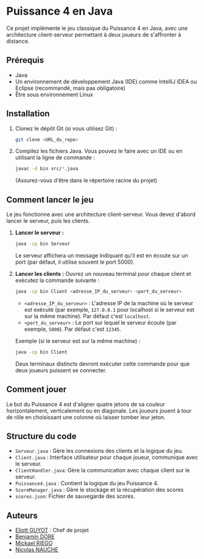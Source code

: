 # Puissance 4 en Java

Ce projet implémente le jeu classique du Puissance 4 en Java, avec une architecture client-serveur permettant à deux joueurs de s'affronter à distance.

## Prérequis

*   Java
*   Un environnement de développement Java (IDE) comme IntelliJ IDEA ou Eclipse (recommandé, mais pas obligatoire)
*   Être sous environnement Linux

## Installation

1.  Clonez le dépôt Git (si vous utilisez Git) :
    ```bash
    git clone <URL_du_repo>
    ```
2.  Compilez les fichiers Java. Vous pouvez le faire avec un IDE ou en utilisant la ligne de commande :
    ```bash
    javac -d bin src/*.java
    ```
    (Assurez-vous d'être dans le répertoire racine du projet)

## Comment lancer le jeu

Le jeu fonctionne avec une architecture client-serveur. Vous devez d'abord lancer le serveur, puis les clients.

1.  **Lancer le serveur :**
    ```bash
    java -cp bin Serveur
    ```
    Le serveur affichera un message indiquant qu'il est en écoute sur un port (par défaut, il utilise souvent le port 5000).

2.  **Lancer les clients :**
    Ouvrez un nouveau terminal pour chaque client et exécutez la commande suivante :
    ```bash
    java -cp bin Client <adresse_IP_du_serveur> <port_du_serveur>
    ```
    *   `<adresse_IP_du_serveur>` : L'adresse IP de la machine où le serveur est exécuté (par exemple, `127.0.0.1` pour localhost si le serveur est sur la même machine). Par défaut c'est `localhost`.
    *   `<port_du_serveur>` : Le port sur lequel le serveur écoute (par exemple, `5000`). Par défaut c'est `12345`.

    Exemple (si le serveur est sur la même machine) :
    ```bash
    java -cp bin Client
    ```
    Deux terminaux distincts devront exécuter cette commande pour que deux joueurs puissent se connecter.

## Comment jouer

Le but du Puissance 4 est d'aligner quatre jetons de sa couleur horizontalement, verticalement ou en diagonale. Les joueurs jouent à tour de rôle en choisissant une colonne où laisser tomber leur jeton.

## Structure du code

*   `Serveur.java` : Gère les connexions des clients et la logique du jeu.
*   `Client.java` : Interface utilisateur pour chaque joueur, communique avec le serveur.
*   `ClientHandler.java`: Gère la communication avec chaque client sur le serveur.
*   `Puissance4.java` : Contient la logique du jeu Puissance 4.
*   `ScoreManager.java` : Gère le stockage et la récupération des scores
*   `scores.json`: Fichier de sauvegarde des scores.

## Auteurs

*   [Eliott GUYOT](https://github.com/eliott-guyot) : Chef de projet
*   [Benjamin DORE](https://github.com/ArKoSs145)
*   [Mickael RIEGO](https://github.com/IckaeEtu)
*   [Nicolas NAUCHE](https://github.com/NicolasNauche)

